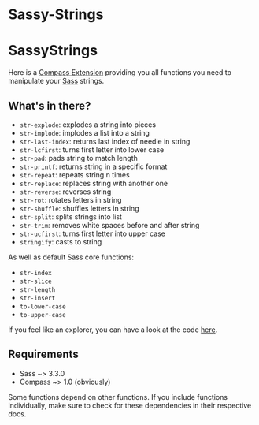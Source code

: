 Sassy-Strings
=============

# SassyStrings

Here is a [Compass Extension](http://compass-style.org/) providing you all functions you need to manipulate your [Sass](http://sass-lang.com/) strings.

## What's in there? 

* `str-explode`: explodes a string into pieces
* `str-implode`: implodes a list into a string
* `str-last-index`: returns last index of needle in string
* `str-lcfirst`: turns first letter into lower case
* `str-pad`: pads string to match length
* `str-printf`: returns string in a specific format
* `str-repeat`: repeats string n times
* `str-replace`: replaces string with another one
* `str-reverse`: reverses string
* `str-rot`: rotates letters in string
* `str-shuffle`: shuffles letters in string
* `str-split`: splits strings into list
* `str-trim`: removes white spaces before and after string
* `str-ucfirst`: turns first letter into upper case 
* `stringify`: casts to string

As well as default Sass core functions:

* `str-index`
* `str-slice`
* `str-length`
* `str-insert`
* `to-lower-case`
* `to-upper-case`

If you feel like an explorer, you can have a look at the code [here](https://github.com/Team-Sass/Sassy-Strings/tree/master/stylesheets).

## Requirements

* Sass ~> 3.3.0
* Compass ~> 1.0 (obviously)

Some functions depend on other functions. If you include functions individually, make sure to check for these dependencies in their respective docs.